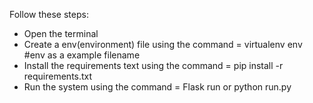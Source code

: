 Follow these steps:

- Open the terminal
- Create a env(environment) file using the command = virtualenv env  #env as a example filename
- Install the requirements text using the command = pip install -r requirements.txt
- Run the system using the command = Flask run or python run.py
